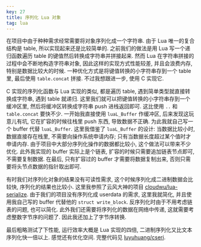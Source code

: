 ```yaml
---
key: 27
title: 序列化 Lua 对象
tag: lua
---
```

在项目中由于种种需求经常需要将对象序列化成一个字符串. 由于 Lua 唯一的复合结构是 table, 所以实现起来还是比较简单的. 之前我们的做法是用 Lua 写一个递归函数遍历 table 的键值然后转换成字符串并拼接起来. 然而 Lua 在字符串拼接的过程中会不断地构造字符串对象, 因此这样的实现方式性能较差, 并且会浪费内存, 特别是数据比较大的时候. 一种优化方式是将键值转换的小字符串存到一个 table 里, 最后使用 `table.concat` 拼接. 不过我想跟进一步, 使用 C 实现它.

C 实现的序列化函数与 Lua 实现的类似, 都是遍历 table, 遇到简单类型就直接转换成字符串, 遇到 table 就递归. 这里我们就可以把键值转换的小字符串存到一个缓冲区里, 然后将缓冲区转换成字符串 push 进栈返回即可. 这比使用 `..` 和 `table.concat` 要快不少. 一开始我直接使用 `luaL_Buffer` 作缓冲区, 后来发现这玩意儿有坑, 它在扩容的时候往栈里 push 东西, 导致数据不正确. 为此我就自己写一个 buffer 代替 `luaL_Buffer`. 这里我借鉴了 `luaL_Buffer` 的设计: 当数据比较小时, 数据直接存在栈里, 不需要向操作系统申请内存; 只有当数据长度超过某个值时才申请内存. 由于项目中大部分序列化操作的数据都比较小, 这个做法可以带来不少优化. 此外我实现的 buffer 实际上是个链表, 扩容的时候只需要追加链表节点即可, 不需要复制数据. 在最后, 只有扩容过的 buffer 才需要将数据复制出来, 否则只需要将头节点数据的指针取出即可.

有时我们对序列化对象的结果没有可读性需求, 这个时候序列化成二进制数据会比较快, 序列化的结果也比较小. 这里我参照了云风大神的项目 [cloudwu/lua-serialize](https://github.com/cloudwu/lua-serialize). 由于我们的项目没有序列化成 userdata 的需求, 这里我就简化, 并且使用我自己写的 buffer 代替他的 `struct write_block`. 反序列化时由于不用考虑链表的问题, 也可以简化. 此外我们还需要将序列化的数据在网络中传递, 这就需要考虑整数字节序的问题了. 因此我还加上了字节序转换.

最后粗略测试了下性能, 运行效率大概是 Lua 实现的四倍, 二进制序列化又比文本序列化快一倍以上. 感觉还有优化空间. 完整代码见 [luyuhuang/cseri](https://github.com/luyuhuang/cseri).
